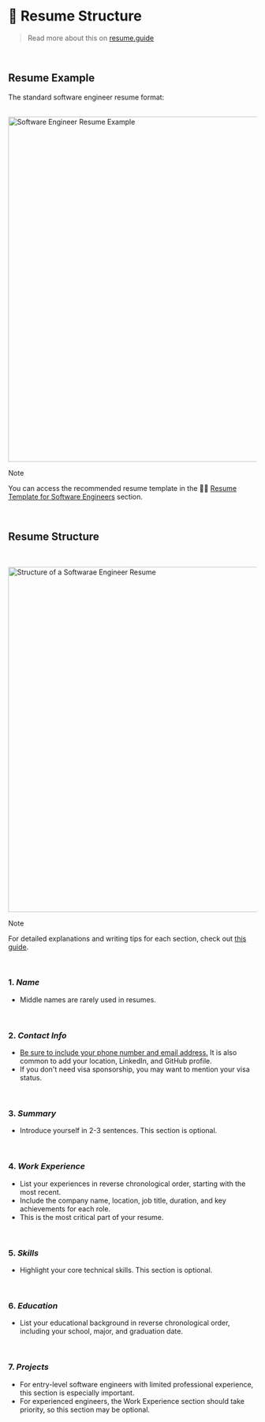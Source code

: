 # 📝 Resume Structure
>Read more about this on [resume.guide](https://resume.guide/en/understand/resume-structure/?ref=github.com)

<br />

## Resume Example

The standard software engineer resume format:

<br />
<div className="flex justify-center items-center">
  <img
    src="https://www.resume.guide/img/ResumeExample.png"
    alt="Software Engineer Resume Example"
    width="700"
  />
</div>

>[!NOTE]
>You can access the recommended resume template in the 👩‍💻 [Resume Template for Software Engineers](https://resume.guide/en/ready/resume-template) section.

<br />

## Resume Structure

<br /> <div className="flex justify-center items-center">
  <img
    src="https://www.resume.guide/img/ResumeStructure.png"
    alt="Structure of a Softwarae Engineer Resume"
    width="700"
  />
</div>

>[!Note]
>For detailed explanations and writing tips for each section, check out [this guide](https://resume.guide/en/write/contact-information).

<br />

### 1. *Name*
- Middle names are rarely used in resumes.

<br />

### 2. *Contact Info*
- <ins>Be sure to include your phone number and email address.</ins> It is also common to add your location, LinkedIn, and GitHub profile.
- If you don't need visa sponsorship, you may want to mention your visa status.

<br />
  
### 3. *Summary*
- Introduce yourself in 2-3 sentences. This section is optional.

<br />

### 4. *Work Experience*
- List your experiences in reverse chronological order, starting with the most recent.
- Include the company name, location, job title, duration, and key achievements for each role.
- This is the most critical part of your resume.

<br />

### 5. *Skills*
- Highlight your core technical skills. This section is optional.

<br />

### 6. *Education*
- List your educational background in reverse chronological order, including your school, major, and graduation date.
  
<br />

### 7. *Projects*
- For entry-level software engineers with limited professional experience, this section is especially important.
- For experienced engineers, the Work Experience section should take priority, so this section may be optional.
